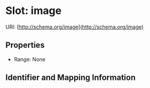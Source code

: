 # Slot: image

URI: [http://schema.org/image](http://schema.org/image)



<!-- no inheritance hierarchy -->


## Properties

 * Range: None



## Identifier and Mapping Information





